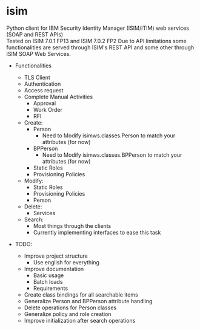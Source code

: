 # isim
Python client for IBM Security Identity Manager (ISIM/ITIM) web services (SOAP and REST APIs) <br>
Tested on ISIM 7.0.1 FP13 and ISIM 7.0.2 FP2
Due to API limitations some functionalities are served through ISIM's REST API and some other through ISIM SOAP Web Services. <br>

- Functionalities
    - TLS Client
    - Authentication
    - Access request
    - Complete Manual Activities
        - Approval
        - Work Order
        - RFI
    - Create:
        - Person
            - Need to Modify isimws.classes.Person to match your attributes (for now)
        - BPPerson
            - Need to Modify isimws.classes.BPPerson to match your attributes (for now)
        - Static Roles
        - Provisioning Policies
    - Modify:
        - Static Roles
        - Provisioning Policies
        - Person
    - Delete:
        - Services
    - Search: 
        - Most things through the clients
        - Currently implementing interfaces to ease this task


- TODO:
    - Improve project structure
        - Use english for everything
    - Improve documentation
        - Basic usage
        - Batch loads
        - Requirements
    - Create class bindings for all searchable items
    - Generalize Person and BPPerson attribute handling
    - Delete operations for Person classes
    - Generalize policy and role creation
    - Improve initialization after search operations
